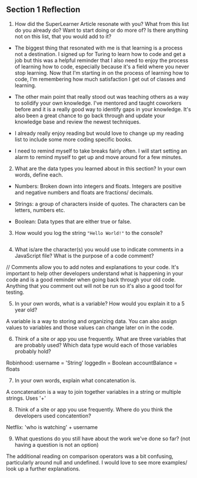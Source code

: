 ## Section 1 Reflection

1. How did the SuperLearner Article resonate with you? What from this list do you already do? Want to start doing or do more of? Is there anything not on this list, that you would add to it?

* The biggest thing that resonated with me is that learning is a process not a destination. I signed up for Turing to learn how to code and get a job but this was a helpful reminder that I also need to enjoy the process of learning how to code, especially because it's a field where you never stop learning. Now that I'm starting in on the process of learning how to code, I'm remembering how much satisfaction I get out of classes and learning.

* The other main point that really stood out was teaching others as a way to solidify your own knowledge. I've mentored and taught coworkers before and it is a really good way to identify gaps in your knowledge. It's also been a great chance to go back through and update your knowledge base and review the newest techniques.

* I already really enjoy reading but would love to change up my reading list to include some more coding specific books.  

* I need to remind myself to take breaks fairly often. I will start setting an alarm to remind myself to get up and move around for a few minutes.

2. What are the data types you learned about in this section? In your own words, define each.

* Numbers: Broken down into integers and floats. Integers are positive and negative numbers and floats are fractions/ decimals.

* Strings: a group of characters inside of quotes. The characters can be letters, numbers etc.

* Boolean: Data types that are either true or false.

3. How would you log the string `"Hello World!"` to the console?

```console.log('Hello World!');
```

4. What is/are the character(s) you would use to indicate comments in a JavaScript file? What is the purpose of a code comment?

//
Comments allow you to add notes and explanations to your code. It's important to help other developers understand what is happening in your code and is a good reminder when going back through your old code. Anything that you comment out will not be run so it's also a good tool for testing.

5. In your own words, what is a variable? How would you explain it to a 5 year old?

A variable is a way to storing and organizing data. You can also assign values to variables and those values can change later on in the code.

6. Think of a site or app you use frequently. What are three variables that are probably used? Which data type would each of those variables probably hold?

Robinhood:
username = 'String'
loggedIn = Boolean
accountBalance = floats

7. In your own words, explain what concatenation is.

A concatenation is a way to join together variables in a string or multiple strings. Uses '+'

8. Think of a site or app you use frequently. Where do you think the developers used concatention?

Netflix: 'who is watching' + username

9. What questions do you still have about the work we've done so far? (not having a question is not an option)

The additional reading on comparison operators was a bit confusing, particularly around null and undefined. I would love to see more examples/ look up a further explanations.
